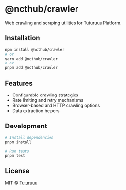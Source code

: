 # @ncthub/crawler

Web crawling and scraping utilities for Tuturuuu Platform.

## Installation

```bash
npm install @ncthub/crawler
# or
yarn add @ncthub/crawler
# or
pnpm add @ncthub/crawler
```

## Features

- Configurable crawling strategies
- Rate limiting and retry mechanisms
- Browser-based and HTTP crawling options
- Data extraction helpers

## Development

```bash
# Install dependencies
pnpm install

# Run tests
pnpm test
```

## License

MIT © [Tuturuuu](https://github.com/rmit-nct)
